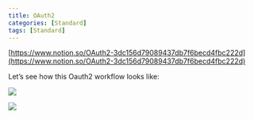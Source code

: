 ```yaml
---
title: OAuth2
categories: [Standard]
tags: [Standard]
---
```


[https://www.notion.so/OAuth2-3dc156d79089437db7f6becd4fbc222d](https://www.notion.so/OAuth2-3dc156d79089437db7f6becd4fbc222d)


Let’s see how this Oauth2 workflow looks like:


![](https://prod-files-secure.s3.us-west-2.amazonaws.com/9960fb2a-b75e-4bea-a8f9-b00925db1215/3bce41e0-99e8-4ebd-9701-e2bc9cbb79a2/Untitled.png?X-Amz-Algorithm=AWS4-HMAC-SHA256&X-Amz-Content-Sha256=UNSIGNED-PAYLOAD&X-Amz-Credential=ASIAZI2LB466YPBPX5LG%2F20251002%2Fus-west-2%2Fs3%2Faws4_request&X-Amz-Date=20251002T202414Z&X-Amz-Expires=3600&X-Amz-Security-Token=IQoJb3JpZ2luX2VjEJz%2F%2F%2F%2F%2F%2F%2F%2F%2F%2FwEaCXVzLXdlc3QtMiJHMEUCIC8x72ZQ7ARDjCNrVSQFfvxESVpGKoEt%2FouAxcVdErQAAiEA9%2FEYFZLVDXaeY1dPKlMA8HJcWILHBVRYCNOibtjITzkq%2FwMINRAAGgw2Mzc0MjMxODM4MDUiDJPneRIPpl4tQFWJ%2ByrcA8eHY4cDGLmo9hDGUSHhjM45rhqCkTd4wUTcmUneM6szv0xdq0JoYNetRH1bAcnxsD2mrk48oO6vjWAjG90BDtXdtrA%2FaAeK3ldxR4g%2B1UZMLOl5IugJT%2BF0P3FVrilj7vz5vv3Qj0c3h4fv%2FGMvSFo7FOW9OQo4yEdJlFdOMr44dGEiLuNoqibijAhZiyGNT5FLZ4O8Tx%2BugcqYId5TOWqkNPkjOXzdQSThEM4mSjf%2BsFNH%2B0N3mtBhPJkz%2BjJgTHr5p02I3H7Bz5UIifFcqWB34eRDL9lWbMliAKipgqkutILcJzFvHGJg1vb1K1NGHxbIkOXukAtD4yfymDPhwZG4hphW1yPAaS0wIAE4FODkYZGFsKeOLtBLhyRRnHrkHfaaPQn16WYTKmFzso1iT1F4OKlNPn0u8vC%2BbRhuKDytwVt14obD%2B%2FCI3BTrkJ90bUE%2FQ9o5yxbfuimJX2jtB8zmRg9U4o%2FNMNKLDLA4zRch%2FFXv2Y2BVxLxLsZBSJMT55%2F9Ur8zmVrkOdnSlsm%2BrNvJ8KtcMFoTe6eyp%2FgGE6ihzPebCI0NgOGIR%2Fx0spEPEV6ysAzVEKvH6OaibSWDBayR%2FOiZ4sHD%2Bce6zKYXFwTYch6%2FdKLEVMGi40R1MOWm%2B8YGOqUBXFMhP6pASftv7DgRdYWFodOTHnuICt8HlzoxxFC5y2CKWqixMFVIrvyNXrt8WrcksMMm2GxWiGKkw7SnXgd0EuQzd3w4yroHmbpJLF1lWjkpuHlNfC9xXaLUKPsBlqnV99o%2FNkv%2Beu3QJuTnsgpvQ2tywrMBjwRPtifEGt00U0YgXLApxOwcBcM04V2SipIf1Fj8D8XJbssTTqt0%2FJHMQ2fu%2BQBt&X-Amz-Signature=d5f52930b2ed516c40f9d2c6b05b1faa60f0c3011f1320d75378f204045df5c6&X-Amz-SignedHeaders=host&x-amz-checksum-mode=ENABLED&x-id=GetObject)


![](https://prod-files-secure.s3.us-west-2.amazonaws.com/9960fb2a-b75e-4bea-a8f9-b00925db1215/27d32b66-de43-41de-80f7-7edb81d1190f/Untitled.png?X-Amz-Algorithm=AWS4-HMAC-SHA256&X-Amz-Content-Sha256=UNSIGNED-PAYLOAD&X-Amz-Credential=ASIAZI2LB466YPBPX5LG%2F20251002%2Fus-west-2%2Fs3%2Faws4_request&X-Amz-Date=20251002T202414Z&X-Amz-Expires=3600&X-Amz-Security-Token=IQoJb3JpZ2luX2VjEJz%2F%2F%2F%2F%2F%2F%2F%2F%2F%2FwEaCXVzLXdlc3QtMiJHMEUCIC8x72ZQ7ARDjCNrVSQFfvxESVpGKoEt%2FouAxcVdErQAAiEA9%2FEYFZLVDXaeY1dPKlMA8HJcWILHBVRYCNOibtjITzkq%2FwMINRAAGgw2Mzc0MjMxODM4MDUiDJPneRIPpl4tQFWJ%2ByrcA8eHY4cDGLmo9hDGUSHhjM45rhqCkTd4wUTcmUneM6szv0xdq0JoYNetRH1bAcnxsD2mrk48oO6vjWAjG90BDtXdtrA%2FaAeK3ldxR4g%2B1UZMLOl5IugJT%2BF0P3FVrilj7vz5vv3Qj0c3h4fv%2FGMvSFo7FOW9OQo4yEdJlFdOMr44dGEiLuNoqibijAhZiyGNT5FLZ4O8Tx%2BugcqYId5TOWqkNPkjOXzdQSThEM4mSjf%2BsFNH%2B0N3mtBhPJkz%2BjJgTHr5p02I3H7Bz5UIifFcqWB34eRDL9lWbMliAKipgqkutILcJzFvHGJg1vb1K1NGHxbIkOXukAtD4yfymDPhwZG4hphW1yPAaS0wIAE4FODkYZGFsKeOLtBLhyRRnHrkHfaaPQn16WYTKmFzso1iT1F4OKlNPn0u8vC%2BbRhuKDytwVt14obD%2B%2FCI3BTrkJ90bUE%2FQ9o5yxbfuimJX2jtB8zmRg9U4o%2FNMNKLDLA4zRch%2FFXv2Y2BVxLxLsZBSJMT55%2F9Ur8zmVrkOdnSlsm%2BrNvJ8KtcMFoTe6eyp%2FgGE6ihzPebCI0NgOGIR%2Fx0spEPEV6ysAzVEKvH6OaibSWDBayR%2FOiZ4sHD%2Bce6zKYXFwTYch6%2FdKLEVMGi40R1MOWm%2B8YGOqUBXFMhP6pASftv7DgRdYWFodOTHnuICt8HlzoxxFC5y2CKWqixMFVIrvyNXrt8WrcksMMm2GxWiGKkw7SnXgd0EuQzd3w4yroHmbpJLF1lWjkpuHlNfC9xXaLUKPsBlqnV99o%2FNkv%2Beu3QJuTnsgpvQ2tywrMBjwRPtifEGt00U0YgXLApxOwcBcM04V2SipIf1Fj8D8XJbssTTqt0%2FJHMQ2fu%2BQBt&X-Amz-Signature=e773531562770f296801558e403d51c677e90019367143fd4ee2727329dc4028&X-Amz-SignedHeaders=host&x-amz-checksum-mode=ENABLED&x-id=GetObject)

